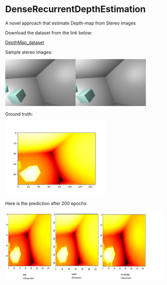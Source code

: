 # DenseRecurrentDepthEstimation
A novel approach that estimate Depth-map from Stereo images


Download the dataset from the link below: 

<a href="https://github.com/LouisFoucard/DepthMap_dataset">DepthMap_dataset</a>

Sample stereo images:

<img src="images/Stereoimages.png" alt="input images" class="inline" width="450" height="150"/>

Ground truth:

<img src="images/gt.png" alt="gt" class="inline" width="320" height="238" />

Here is the prediction after 200 epochs:

<img src="images/drde_predict.png" alt="predicted result" class="inline" width="917" height="226" />
